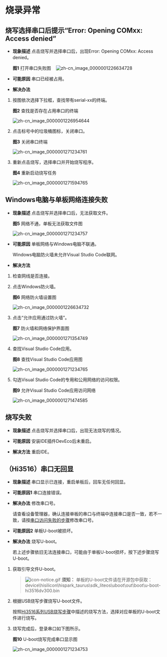 # 烧录异常


## 烧写选择串口后提示“Error: Opening COMxx: Access denied”

- **现象描述**
  点击烧写并选择串口后，出现Error: Opening COMxx: Access denied。

    **图1** 打开串口失败图 
 
  ![zh-cn_image_0000001226634728](figures/zh-cn_image_0000001226634728.png)

- **可能原因**
  串口已经被占用。

- **解决办法**

1. 按图依次选择下拉框，查找带有serial-xx的终端。
     
   **图2** 查找是否存在占用串口的终端  

   ![zh-cn_image_0000001226954644](figures/zh-cn_image_0000001226954644.png)

2. 点击标号中的垃圾桶图标，关闭串口。
    
    **图3** 关闭串口终端 
 

   ![zh-cn_image_0000001271234761](figures/zh-cn_image_0000001271234761.png)

3. 重新点击烧写，选择串口并开始烧写程序。
     
   **图4** 重新启动烧写任务  

   ![zh-cn_image_0000001271594765](figures/zh-cn_image_0000001271594765.png)


## Windows电脑与单板网络连接失败

- **现象描述**
  点击烧写并选择串口后，无法获取文件。

  **图5** 网络不通，单板无法获取文件图  

  ![zh-cn_image_0000001271234757](figures/zh-cn_image_0000001271234757.png)

- **可能原因**
  单板网络与Windows电脑不联通。

  Windows电脑防火墙未允许Visual Studio Code联网。

- **解决方法**

1. 检查网线是否连接。

2. 点击Windows防火墙。
    
   **图6** 网络防火墙设置图  

   ![zh-cn_image_0000001226634732](figures/zh-cn_image_0000001226634732.png)

3. 点击“允许应用通过防火墙”。

   **图7** 防火墙和网络保护界面图  

   ![zh-cn_image_0000001271354749](figures/zh-cn_image_0000001271354749.png)

4. 查找Visual Studio Code应用。

   **图8** 查找Visual Studio Code应用图  

   ![zh-cn_image_0000001271234765](figures/zh-cn_image_0000001271234765.png)

5. 勾选Visual Studio Code的专用和公用网络的访问权限。

   **图9** 允许Visual Studio Code应用访问网络  

   ![zh-cn_image_0000001271474585](figures/zh-cn_image_0000001271474585.png)


## 烧写失败

- **现象描述**
  点击烧写并选择串口后，出现无法烧写的情况。

- **可能原因**
  安装IDE插件DevEco后未重启。

- **解决方法**
  重启IDE。


## （Hi3516）串口无回显

- **现象描述**
  串口显示已连接，重启单板后，回车无任何回显。

- **可能原因1**
  串口连接错误。

- **解决办法**
  修改串口号。

  请查看设备管理器，确认连接单板的串口与终端中连接串口是否一致，若不一致，请按[串口访问失败的步骤](#烧写选择串口后提示error-opening-comxx-access-denied)修改串口号。

- **可能原因2**
  单板U-boot被损坏。

- **解决办法**
  烧写U-boot。

  若上述步骤依旧无法连接串口，可能由于单板U-boot损坏，按下述步骤烧写U-boot。

1. 获取引导文件U-boot。

   > ![icon-notice.gif](public_sys-resources/icon-notice.gif) **须知：**
   > 单板的U-boot文件请在开源包中获取：device\hisilicon\hispark_taurus\sdk_liteos\uboot\out\boot\u-boot-hi3516dv300.bin

2. 根据USB烧写步骤烧写U-boot文件。

   按照[Hi3516系列USB烧写步骤](https://device.harmonyos.com/cn/docs/documentation/guide/ide-hi3516-upload-0000001052148681)中描述的烧写方法，选择对应单板的U-boot文件进行烧写。

3. 烧写完成后，登录串口如下图所示。

   **图10** U-boot烧写完成串口显示图 
 

     ![zh-cn_image_0000001271234753](figures/zh-cn_image_0000001271234753.png)
